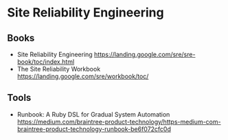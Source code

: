 # Site Reliability Engineering

## Books

* Site Reliability Engineering
  https://landing.google.com/sre/sre-book/toc/index.html
* The Site Reliability Workbook
  https://landing.google.com/sre/workbook/toc/

## Tools

* Runbook: A Ruby DSL for Gradual System Automation
  https://medium.com/braintree-product-technology/https-medium-com-braintree-product-technology-runbook-be6f072cfc0d
